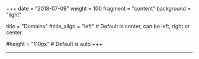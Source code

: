 +++
date = "2018-07-09"
weight = 100
fragment = "content"
background = "light"

title = "Domains"
#title_align = "left" # Default is center, can be left, right or center

#height = "110px" # Default is auto
+++

_____